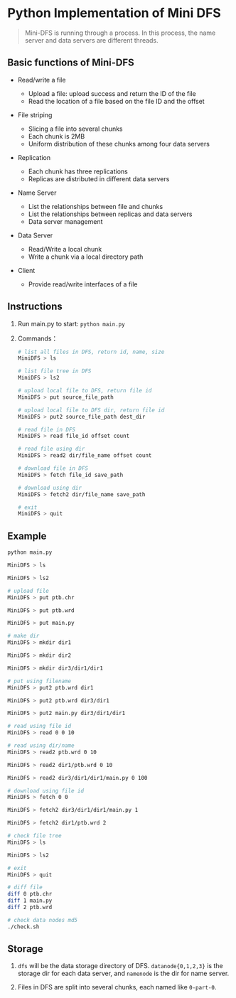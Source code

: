 # Python Implementation of Mini DFS

> Mini-DFS is running through a process. In this process, the name server and data servers are different threads.

## Basic functions of Mini-DFS
*  Read/write a file
	* Upload a file: upload success and return the ID of the file
	* Read the location of a file based on the file ID and the offset

* File striping
	* Slicing a file into several chunks
	* Each chunk is 2MB
	* Uniform distribution of these chunks among four data servers

* Replication
	* Each chunk has three replications
	* Replicas are distributed in different data servers

* Name Server
	* List the relationships between file and chunks
	* List the relationships between replicas and data servers
	* Data server management

* Data Server
	* Read/Write a local chunk
	* Write a chunk via a local directory path

* Client
	* Provide read/write interfaces of a file

## Instructions
1. Run main.py to start:
	`python main.py`
	
2. Commands：
	```bash
	# list all files in DFS, return id, name, size
	MiniDFS > ls

	# list file tree in DFS
	MiniDFS > ls2
	
	# upload local file to DFS, return file id
	MiniDFS > put source_file_path

	# upload local file to DFS dir, return file id
	MiniDFS > put2 source_file_path dest_dir

	# read file in DFS
	MiniDFS > read file_id offset count
	
	# read file using dir
	MiniDFS > read2 dir/file_name offset count

	# download file in DFS
	MiniDFS > fetch file_id save_path
	
	# download using dir
	MiniDFS > fetch2 dir/file_name save_path

	# exit
	MiniDFS > quit
	```

## Example
```bash
python main.py

MiniDFS > ls

MiniDFS > ls2

# upload file
MiniDFS > put ptb.chr

MiniDFS > put ptb.wrd

MiniDFS > put main.py

# make dir
MiniDFS > mkdir dir1

MiniDFS > mkdir dir2

MiniDFS > mkdir dir3/dir1/dir1

# put using filename
MiniDFS > put2 ptb.wrd dir1

MiniDFS > put2 ptb.wrd dir3/dir1

MiniDFS > put2 main.py dir3/dir1/dir1

# read using file id
MiniDFS > read 0 0 10

# read using dir/name
MiniDFS > read2 ptb.wrd 0 10

MiniDFS > read2 dir1/ptb.wrd 0 10

MiniDFS > read2 dir3/dir1/dir1/main.py 0 100

# download using file id
MiniDFS > fetch 0 0

MiniDFS > fetch2 dir3/dir1/dir1/main.py 1

MiniDFS > fetch2 dir1/ptb.wrd 2

# check file tree
MiniDFS > ls

MiniDFS > ls2

# exit
MiniDFS > quit

# diff file
diff 0 ptb.chr
diff 1 main.py
diff 2 ptb.wrd

# check data nodes md5
./check.sh

```

## Storage
1. `dfs` will be the data storage directory of DFS. `datanode{0,1,2,3}` is the storage dir for each data server, and `namenode` is the dir for name server.

2. Files in DFS are split into several chunks, each named like `0-part-0`.
